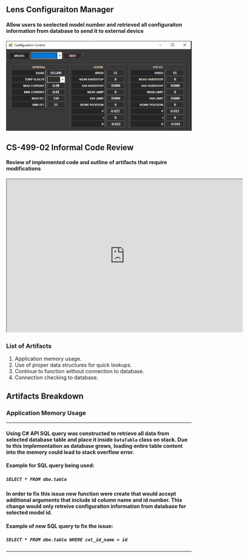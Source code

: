 ## **Lens Configuraiton Manager**
#### Allow users to seelected model number and retrieved all configuraiton information from database to send it to external device
![UI Design](/GUI.PNG)

## **CS-499-02 Informal Code Review**
#### Review of implemented code and outline of artifacts that require modifications
<iframe width="640" height="415" src="https://www.youtube.com/embed/MBTTOdIVU_U" frameborder="1" allow="accelerometer; autoplay; clipboard-write; encrypted-media; gyroscope; picture-in-picture" allowfullscreen></iframe>


### **List of Artifacts**
1. Application memory usage.
2. Use of proper data structures for quick lookups.
3. Continue to function without connection to database.
4. Connection checking to database.

##  __Artifacts Breakdown__

### **Application Memory Usage**
------------
#### Using C# API SQL query was constructed to retrieve all data from selected database table and place it inside `DataTable` class on stack. Due to this implementation as database grows, loading entire table content into the memory could lead to stack overflow error. 
#### Example for SQL query being used:
##### ```SELECT * FROM dbo.table```

#### In order to fix this issue new function were create that would accept additional arguments that include id column name and id number. This change would only retreive configuraiton information from database for selected model id.
#### Example of new SQL query to fix the issue:
##### ```SELECT * FROM dbo.table WHERE col_id_name = id```
------------

